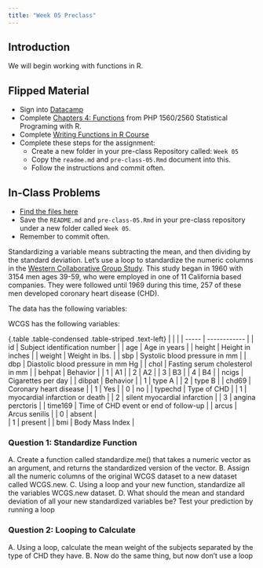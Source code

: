 ```yaml
---
title: "Week 05 Preclass"
---
```



## Introduction

We will begin working with functions in R. 



## Flipped Material

- Sign into [Datacamp](https://www.datacamp.com/)
- Complete [Chapters 4: Functions](https://campus.datacamp.com/courses/1118/) from PHP 1560/2560 Statistical Programing with R. 
- Complete [Writing Functions in R Course](https://www.datacamp.com/courses/writing-functions-in-r)
- Complete these steps for the assignment:
    - Create a new folder in your pre-class Repository called: `Week 05`
    - Copy the `readme.md` and `pre-class-05.Rmd` document into this.
    - Follow the instructions and commit often.
    
## In-Class Problems

- [Find the files here](https://github.com/PHP-2560/pre-class/tree/master/Week%2005)
- Save the `README.md` and `pre-class-05.Rmd` in your pre-class repository under a new folder called `Week 05`. 
- Remember to commit often. 
    

Standardizing a variable means subtracting the mean, and then dividing by the standard deviation. Let’s use a loop to standardize the numeric columns in the [Western Collaborative Group Study](https://clinicaltrials.gov/ct2/show/NCT00005174). This study began in 1960 with 3154 men ages 39-59, who were employed in one of 11 California based companies. They were followed until 1969 during this time, 257 of these men developed coronary heart disease (CHD). 


The data has the following variables:



WCGS has the following variables:


{.table .table-condensed .table-striped .text-left}
| <span></span>     | <span></span> | 
| ----- | ------------ |
| id   |    Subject identification number | 
|  age    |   Age in years | 
|  height  |  Height in inches | 
|  weight   | Weight in lbs. | 
|  sbp   |    Systolic blood pressure in mm   | 
|  dbp   |    Diastolic blood pressure in mm Hg | 
| chol   |   Fasting serum cholesterol in mm  | 
| behpat |   Behavior | 
| 1      |   A1 | 
|   2      |   A2 | 
|   3    |     B3 | 
|   4    |     B4 | 
| ncigs  |   Cigarettes per day | 
| dibpat |   Behavior | 
| 1      |   type A | 
| 2        | type B | 
| chd69  |   Coronary heart disease | 
| 1      |   Yes | 
| 0    |     no | 
| typechd |  Type of CHD  | 
|  1     |    myocardial infarction or death  | 
| 2    |     silent myocardial infarction | 
| 3      |   angina perctoris | 
| time169 |  Time of CHD event or end of follow-up  | 
| arcus  |   Arcus senilis | 
| 0      |   absent |  
| 1    |     present | 
| bmi    |   Body Mass Index | 





### Question 1: Standardize Function

A. Create a function called standardize.me() that takes a numeric vector as an argument, and returns the standardized version of the vector. 
B. Assign all the numeric columns of the original WCGS dataset to a new dataset called WCGS.new.
C. Using a loop and your new function, standardize all the variables WCGS.new dataset.
D. What should the mean and standard deviation of all your new standardized variables be? Test your prediction by running a loop




### Question 2: Looping to Calculate

A. Using a loop, calculate the mean weight of the subjects separated by the type of CHD they have.
B. Now do the same thing, but now don’t use a loop
